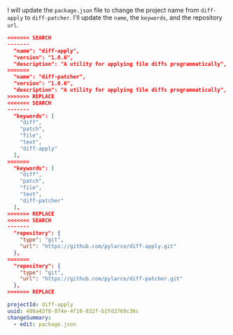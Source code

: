
I will update the `package.json` file to change the project name from `diff-apply` to `diff-patcher`. I'll update the `name`, the `keywords`, and the repository `url`.

```json // package.json multi-search-replace
<<<<<<< SEARCH
-------
  "name": "diff-apply",
  "version": "1.0.6",
  "description": "A utility for applying file diffs programmatically",
=======
  "name": "diff-patcher",
  "version": "1.0.6",
  "description": "A utility for applying file diffs programmatically",
>>>>>>> REPLACE
<<<<<<< SEARCH
-------
  "keywords": [
    "diff",
    "patch",
    "file",
    "text",
    "diff-apply"
  ],
=======
  "keywords": [
    "diff",
    "patch",
    "file",
    "text",
    "diff-patcher"
  ],
>>>>>>> REPLACE
<<<<<<< SEARCH
-------
  "repository": {
    "type": "git",
    "url": "https://github.com/pylarco/diff-apply.git"
  },
=======
  "repository": {
    "type": "git",
    "url": "https://github.com/pylarco/diff-patcher.git"
  },
>>>>>>> REPLACE
```

```yaml
projectId: diff-apply
uuid: 486a43f8-874e-4f16-832f-b2fd3769c36c
changeSummary:
  - edit: package.json
```